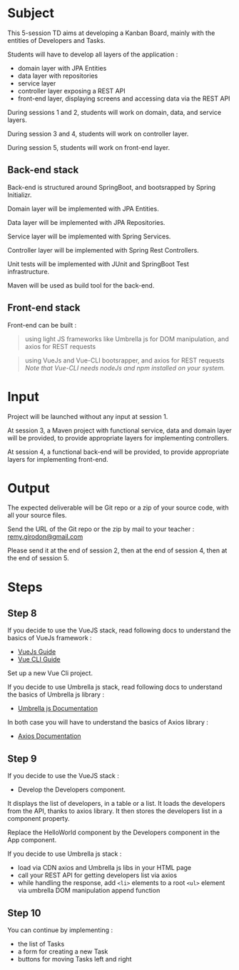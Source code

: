 # Subject

This 5-session TD aims at developing a Kanban Board, mainly with the entities of Developers and Tasks.

Students will have to develop all layers of the application :
- domain layer with JPA Entities
- data layer with repositories
- service layer
- controller layer exposing a REST API
- front-end layer, displaying screens and accessing data via the REST API

During sessions 1 and 2, students will work on domain, data, and service layers.

During session 3 and 4, students will work on controller layer.

During session 5, students will work on front-end layer.

## Back-end stack

Back-end is structured around SpringBoot, and bootsrapped by Spring Initializr.

Domain layer will be implemented with JPA Entities.

Data layer will be implemented with JPA Repositories.

Service layer will be implemented with Spring Services.

Controller layer will be implemented with Spring Rest Controllers.

Unit tests will be implemented with JUnit and SpringBoot Test infrastructure.

Maven will be used as build tool for the back-end.

## Front-end stack

Front-end can be built : 

> using light JS frameworks like Umbrella js for DOM manipulation, and axios for REST requests

> using VueJs and Vue-CLI bootsrapper, and axios for REST requests
*Note that Vue-CLI needs nodeJs and npm installed on your system.*

# Input

Project will be launched without any input at session 1.

At session 3, a Maven project with functional service, data and domain layer will be provided, to provide appropriate layers for implementing controllers.

At session 4, a functional back-end will be provided, to provide appropriate layers for implementing front-end. 

# Output

The expected deliverable will be Git repo or a zip of your source code, with all your source files.

Send the URL of the Git repo or the zip by mail to your teacher : remy.girodon@gmail.com

Please send it at the end of session 2, then at the end of session 4, then at the end of session 5.

# Steps 

## Step 8
If you decide to use the VueJS stack, read following docs to understand the basics of VueJs framework :
- [VueJs Guide](https://vuejs.org/v2/guide/)
- [Vue CLI Guide](https://cli.vuejs.org/guide/)

Set up a new Vue Cli project.

If you decide to use Umbrella js stack, read following docs to understand the basics of Umbrella js library :
- [Umbrella js Documentation](https://umbrellajs.com/documentation)

In both case you will have to understand the basics of Axios library :
- [Axios Documentation](https://github.com/axios/axios)


## Step 9
If you decide to use the VueJS stack :
- Develop the Developers component.

It displays the list of developers, in a table or a list.
It loads the developers from the API, thanks to axios library.
It then stores the developers list in a component property. 

Replace the HelloWorld component by the Developers component in the App component.

If you decide to use Umbrella js stack :
- load via CDN axios and Umbrella js libs in your HTML page
- call your REST API for getting developers list via axios
- while handling the response, add `<li>` elements to a root `<ul>` element via umbrella DOM manipulation append function

## Step 10

You can continue by implementing : 
- the list of Tasks
- a form for creating a new Task
- buttons for moving Tasks left and right